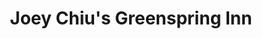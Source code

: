 ---
layout: place
title: "Joey Chiu's Greenspring Inn"
permalink: /maryland/timonium/joey-chiu-s-greenspring-inn.html
stateAbbr: MD
stateName: Maryland
cityName: Timonium
seo:
  name: "Joey Chiu's Greenspring Inn"
  type: Restaurant
  links: https://www.joeychiurestaurant.com/
description: "Old-fashioned setting for familiar Chinese dishes, sushi & a renowned Sunday brunch buffet. Joey Chiu's Greenspring Inn serves delicious sushi in Timonium, Maryland. Try fresh Japanese dishes for a great dining experience. Available for takeout, lunch, and dinner."
place_id: ChIJWUDNdbQRyIkR-8ulMk9zZw4
photos:
  - name: >-
      places/ChIJWUDNdbQRyIkR-8ulMk9zZw4/photos/AeeoHcKm7jV95DCJqqWfQNaPBZV9xgqUGlGF-1aPIGew96EHIj3lJlW8vNGc3YycK2okuTDiPB83tkC9QH6sPdNMb8c4_16V5iYzYPNDbQNdVSNq7s8oNL0Ifi7_fV25GdkXIxgKfYwGbCLG6syNgi1vjLK4Z7XUz0Dg02NYHR942KSIVTtvbx3Gy_vljZR3UAXYxtIlZ-eREvpfqDceEf5uF-ghL1AbGpDFJ38R8LegMxhkDKEAEQcnDLoT1EJaNefqrYtw35kgUSpaA-6Fu3ca2yxWxTOnzN3pwc1jQKizIvmh3Q
    widthPx: 2048
    heightPx: 1536
    authorAttributions:
      - displayName: Joey Chiu's Greenspring Inn
        uri: https://maps.google.com/maps/contrib/110066036677653921743
        photoUri: >-
          https://lh3.googleusercontent.com/a-/ALV-UjVpreMmiYjmryzvSTUiC6U-DYePy92up0vGCa80g82yw7BCQYf7=s100-p-k-no-mo
    flagContentUri: >-
      https://www.google.com/local/imagery/report/?cb_client=maps_api_places.places_api&image_key=!1e10!2sAF1QipM2ZrVOIGRR4T6iblNXsskq3kmUUJfu7uxfzQu-&hl=en-US
    googleMapsUri: >-
      https://www.google.com/maps/place//data=!3m4!1e2!3m2!1sAF1QipM2ZrVOIGRR4T6iblNXsskq3kmUUJfu7uxfzQu-!2e10!4m2!3m1!1s0x89c811b475cd4059:0xe67734f32a5cbfb
  - name: >-
      places/ChIJWUDNdbQRyIkR-8ulMk9zZw4/photos/AeeoHcIs4OqwBLdubH-7rBwZgGhhwmeBqcZ78DxfyV_S-ar1rX8mDoMgaDbZg2FtMVjXJK4K4AV-v-_MWAWJpClrZuWKfu4lrSM-808MtuYL9jdFk6cDjKvFvqD22INVdJO4xKnP0_M2gWHs_eweLU1SxoogHY0CqkZY9IsDsv2Yvqq4olDZWG4lE2NLZpmAawxI6lPDl0083hQ7kiWImImClOJEEQRPs3oPI7QuvOE8lulUUwvMbSte8F4P1hVPWAaaBm3FrUWD0W-qpAOaVU24tzGE2nzJDid6gK6MYpSOoZyt4Q
    widthPx: 1024
    heightPx: 672
    authorAttributions:
      - displayName: Joey Chiu's Greenspring Inn
        uri: https://maps.google.com/maps/contrib/110066036677653921743
        photoUri: >-
          https://lh3.googleusercontent.com/a-/ALV-UjVpreMmiYjmryzvSTUiC6U-DYePy92up0vGCa80g82yw7BCQYf7=s100-p-k-no-mo
    flagContentUri: >-
      https://www.google.com/local/imagery/report/?cb_client=maps_api_places.places_api&image_key=!1e10!2sAF1QipM-8GT4egAdyl0Pf7KpYnm2RpTDVxt82KeY7udL&hl=en-US
    googleMapsUri: >-
      https://www.google.com/maps/place//data=!3m4!1e2!3m2!1sAF1QipM-8GT4egAdyl0Pf7KpYnm2RpTDVxt82KeY7udL!2e10!4m2!3m1!1s0x89c811b475cd4059:0xe67734f32a5cbfb
  - name: >-
      places/ChIJWUDNdbQRyIkR-8ulMk9zZw4/photos/AeeoHcIFtOis7r7dKIQhRYyOEFbATYcY7yWGr9enndVyNKQgW4fBDyXjIHaT2tw2I_eVxt7SrhbIHsJAkd1P8rTh_YTLhnVtaX9asj6CFjDG1WvCFjGOgJhjCQX08_LgrVVZmws0u7uJwToVbwfWUBmMQeiWmadT-S1uUboLDwgr9Drurt4f3I9r5BpWpBsrgU2kgiREsBvoFQPyPIUylHBbvtNu1D3qjM51SSJN8LIiMgO4Lkadrehy5lUi0ilrNl83s5ABpxVesIpznI45hRhLmWBuPtLWnfS6zPGK8jOn73ugVYcZWTOcaSbK_F_da9SU2XbdVd_RUECl1rRv0r8s6i1qgWaZXCC6Rx9Dde6qtUOb5IbQD5znuVITr74evd_G1xpxIfHId5myU0bQYvXg9zBq1FVJhQs9OlPfECSK0gYgwA
    widthPx: 4080
    heightPx: 3072
    authorAttributions:
      - displayName: bruce cavanaugh
        uri: https://maps.google.com/maps/contrib/103875396374606865824
        photoUri: >-
          https://lh3.googleusercontent.com/a/ACg8ocKPRQ8qr_ov_Z9ZPwhl1BhchmLhnU2ha3WaqxVcSUKIV5_scw=s100-p-k-no-mo
    flagContentUri: >-
      https://www.google.com/local/imagery/report/?cb_client=maps_api_places.places_api&image_key=!1e10!2sCIHM0ogKEICAgICm_ZC0GA&hl=en-US
    googleMapsUri: >-
      https://www.google.com/maps/place//data=!3m4!1e2!3m2!1sCIHM0ogKEICAgICm_ZC0GA!2e10!4m2!3m1!1s0x89c811b475cd4059:0xe67734f32a5cbfb
  - name: >-
      places/ChIJWUDNdbQRyIkR-8ulMk9zZw4/photos/AeeoHcJewvu6b1egeDa6dZK5F1CGC6Q7CikU2_6tVoXWkGqJuz2eDAsbZyZM-a_tZPp-TydOzewqoVaumCjC5CQymGet_3dGx8OTQJtTpczVK-hByxbFDeC4sPTFva5_bDxLtH4dNVPSnxmDIQnKFttiE1Y0DqD4C_mHNKUKAyk082XksC8LAOaUaDSYCyMY36oNdz_J6KJO5eDX7vQiyQtbF7XonM9gD9912TxBxdK4KncDGXKTX_VWQw35D7LlRf4ZrfZFfgDbcRuUqN9O4FOWXmnmpr0QGCuCfuhIirsF6Ngz70cXnNKpY8gE0uYFqbxHsWqFDwyE9qZfDD1cl-YvNBHXTK1YFb9CS6D6hAnW7cUTryLdFxN6nrehZfNcGB9pZ3Z97hdFlRxqgG2Xhe1ozDlyPRP58HzICYS9BuZ7L7fbX5XR
    widthPx: 3000
    heightPx: 3042
    authorAttributions:
      - displayName: Bryn Phillips
        uri: https://maps.google.com/maps/contrib/110262583098351388607
        photoUri: >-
          https://lh3.googleusercontent.com/a-/ALV-UjXaCpZ1WOwg9nN36CLrTg0kF_c_8orKz_P0c-JNtXd-JAMFglz5=s100-p-k-no-mo
    flagContentUri: >-
      https://www.google.com/local/imagery/report/?cb_client=maps_api_places.places_api&image_key=!1e10!2sCIHM0ogKEICAgMCQh5fU0wE&hl=en-US
    googleMapsUri: >-
      https://www.google.com/maps/place//data=!3m4!1e2!3m2!1sCIHM0ogKEICAgMCQh5fU0wE!2e10!4m2!3m1!1s0x89c811b475cd4059:0xe67734f32a5cbfb
  - name: >-
      places/ChIJWUDNdbQRyIkR-8ulMk9zZw4/photos/AeeoHcKmbHXCLuOwtZVsSCLJXSgLSkohx3NfbZ2-pBG3WPr9jxQ-NqxbqWeFYewIrW8HGcog45IiPyH2KmzwhL1WQb6donKuAnkcdaUiHYoCXVuny_gnrFD6iUi0T1dCVc0XcYh33bLHcG52nR0Bx6WXEwlLlgergiUso3EoF-nIXVKafX5D-jtD2aDDJ-HJGXeR9YRGtoaW3gLHKhKoydnthsVx585GQLbC4HqzLPo7EhoWrOzjylptP9ujA6Lp3lEAm2tzhmxn8JPaGd0A1t8ckrCpQQrKAUG1WlZGKQ-7nWUfPlSrU7SY7qI3xNQFNt2qP8hTvLH5hp36bbeuZgRWCRhK_9MIFn_iFBJ2PCrrE7R6lBrBeGrUfDH2fjSNNledFnVxPULNP1RaA-8whwq1Pp4mZpE82xB4cfBsfbxr5yU
    widthPx: 4032
    heightPx: 3024
    authorAttributions:
      - displayName: Guosheng Wang
        uri: https://maps.google.com/maps/contrib/100106677341153691648
        photoUri: >-
          https://lh3.googleusercontent.com/a/ACg8ocLubYq3USHHREEm4VHazB655I7LoLyzWVgzGETeOJVY5Z4_iYT8=s100-p-k-no-mo
    flagContentUri: >-
      https://www.google.com/local/imagery/report/?cb_client=maps_api_places.places_api&image_key=!1e10!2sCIHM0ogKEICAgICp642lfQ&hl=en-US
    googleMapsUri: >-
      https://www.google.com/maps/place//data=!3m4!1e2!3m2!1sCIHM0ogKEICAgICp642lfQ!2e10!4m2!3m1!1s0x89c811b475cd4059:0xe67734f32a5cbfb
  - name: >-
      places/ChIJWUDNdbQRyIkR-8ulMk9zZw4/photos/AeeoHcJWoh2c0SmXi4vVFHoC_grJQrHoZef4_hIRFuJfYzBIyeZkPZOZTZYsRAwYzSTnsYS0cVP_fovEXyZ9OM_r_NpY3CsL-cu3cx5nA2trvDFVfGfkznsxL2aCmgu6CfbASGpxizBh4YR_WpPPCG8IH5qE9xExXGAm2f77i0juA15r5mPO_N65kXqzU_9nPUdgs40MLBO9qGuDDJQOEDP_f1YSFtnUhsVg6inxr3dbc6sAnQtTuoDV9q3h_dEctQVunHki_jDGcUopF3cH_EmbYZvjPK8BSz588fVJNP5vUp2htA
    widthPx: 4032
    heightPx: 3024
    authorAttributions:
      - displayName: Joey Chiu's Greenspring Inn
        uri: https://maps.google.com/maps/contrib/110066036677653921743
        photoUri: >-
          https://lh3.googleusercontent.com/a-/ALV-UjVpreMmiYjmryzvSTUiC6U-DYePy92up0vGCa80g82yw7BCQYf7=s100-p-k-no-mo
    flagContentUri: >-
      https://www.google.com/local/imagery/report/?cb_client=maps_api_places.places_api&image_key=!1e10!2sAF1QipMgg8-KKuDHq7Xu4XgWpzRuH1T7afLzgBTRIAKR&hl=en-US
    googleMapsUri: >-
      https://www.google.com/maps/place//data=!3m4!1e2!3m2!1sAF1QipMgg8-KKuDHq7Xu4XgWpzRuH1T7afLzgBTRIAKR!2e10!4m2!3m1!1s0x89c811b475cd4059:0xe67734f32a5cbfb
  - name: >-
      places/ChIJWUDNdbQRyIkR-8ulMk9zZw4/photos/AeeoHcJpDHVlRck14zj9mIH-ov0MJLILdlr_hxH58Zj3m2cwrbafQ94wHXDwi8kECKcqHr2RPK54ssHwwYriQaatDF6a-3kGJlWXl9X5eST8VLiR-OB8jOOTZuDVsXPiyQcG1hoIjo4C6mEZb8NuayC0xbh8iKNRVeeJgeH0CzhCpfzqKfpTwHqqX3Prv4-0XYmsqsKU3eQlu2qsVs-R-lhD9rQa5AYnZR6PRi8c1rBFPHp1W4U0_zKhsqP2vr5PTj9tIKU3rqO45dkhodm8WrBm382GBKMHnk7QY_6VOA0doqyxmw
    widthPx: 3264
    heightPx: 2448
    authorAttributions:
      - displayName: Joey Chiu's Greenspring Inn
        uri: https://maps.google.com/maps/contrib/110066036677653921743
        photoUri: >-
          https://lh3.googleusercontent.com/a-/ALV-UjVpreMmiYjmryzvSTUiC6U-DYePy92up0vGCa80g82yw7BCQYf7=s100-p-k-no-mo
    flagContentUri: >-
      https://www.google.com/local/imagery/report/?cb_client=maps_api_places.places_api&image_key=!1e10!2sAF1QipPqJ-YY4lfzEvzwpx6Bb6q9M0k6gxLTbqx2M_k5&hl=en-US
    googleMapsUri: >-
      https://www.google.com/maps/place//data=!3m4!1e2!3m2!1sAF1QipPqJ-YY4lfzEvzwpx6Bb6q9M0k6gxLTbqx2M_k5!2e10!4m2!3m1!1s0x89c811b475cd4059:0xe67734f32a5cbfb
  - name: >-
      places/ChIJWUDNdbQRyIkR-8ulMk9zZw4/photos/AeeoHcLzIuezPWfqasRi7SpbYtA85bd6aBI7H2N7pAE2Q_G2BW-sWd05u50DlNG4ICkraPQj0r2i5hdF2uSKwW-H7S0pYOlFF23fWhvpCDvieacH-NqFWbKTCkBcasTN7XiPelJQK6CsayyL2vGjWDw4CZ9JiRkG1ezgKO11VsxVEL_vaMeH-XFTmMYbWaYS_DIUPd3FuBwxUvz5XbBHq4avlwfhNoz9zeGWLiKP5u0bIye7jhn0qo-NwscyE1v9nPF86jzOh0VJkQQP1SV_x4Ao_8Y3fgPSj0Pmooa3U1j40vNvOA
    widthPx: 3264
    heightPx: 2448
    authorAttributions:
      - displayName: Joey Chiu's Greenspring Inn
        uri: https://maps.google.com/maps/contrib/110066036677653921743
        photoUri: >-
          https://lh3.googleusercontent.com/a-/ALV-UjVpreMmiYjmryzvSTUiC6U-DYePy92up0vGCa80g82yw7BCQYf7=s100-p-k-no-mo
    flagContentUri: >-
      https://www.google.com/local/imagery/report/?cb_client=maps_api_places.places_api&image_key=!1e10!2sAF1QipPQ5jvU8MkVnB6o4WwCGSgnite9JGaillaTBzi-&hl=en-US
    googleMapsUri: >-
      https://www.google.com/maps/place//data=!3m4!1e2!3m2!1sAF1QipPQ5jvU8MkVnB6o4WwCGSgnite9JGaillaTBzi-!2e10!4m2!3m1!1s0x89c811b475cd4059:0xe67734f32a5cbfb
  - name: >-
      places/ChIJWUDNdbQRyIkR-8ulMk9zZw4/photos/AeeoHcLIpLLTjwlpsFBf6rTrEYFEDjCHO9Bdekfmcy-MVb53fFJjuTa7nDEVN8ae_cLMvMnrwZMxCOAn0iuRqnIMQ3WLXEczJvZh0c9Kr1MIn8gSQM-vJ3QxKuAPpTugoNYi2KiTBE2sFRCIP4y0xrTF0Ws45897CXf8c9jxDp1xfzyDc4IO6bEPKLAg6KL_1R_grksXm8lO-FJYfjA0hntvdZEr_nR3gG8sgJ7yQUjqEQMOAn83wKR2lNbg5B8nbLfGUIxIW6Vb-mW4BtoahKCckFPr_XOIgdC3Yy86fHM1kv6WoyiaNcFDZLZUNBTxEWYa41dEotgpHv4TWQ0Qm_bBlmIF5GxC6dYBaA1Fzn3XhXQBGAehys7nM6aq-Y4IPYlkdXKBS2-ED5iLEkfTkb52eadm_uvBgSyWtiQ6nKNeTAXYQq0B
    widthPx: 4032
    heightPx: 3024
    authorAttributions:
      - displayName: Sean Morrison
        uri: https://maps.google.com/maps/contrib/112380121964025205522
        photoUri: >-
          https://lh3.googleusercontent.com/a-/ALV-UjWlAJriFgkTrIRb7vu56wqvNzc7hhH9MKRf8Qe5sjmCqkED2_DS=s100-p-k-no-mo
    flagContentUri: >-
      https://www.google.com/local/imagery/report/?cb_client=maps_api_places.places_api&image_key=!1e10!2sCIHM0ogKEICAgICnxbejtgE&hl=en-US
    googleMapsUri: >-
      https://www.google.com/maps/place//data=!3m4!1e2!3m2!1sCIHM0ogKEICAgICnxbejtgE!2e10!4m2!3m1!1s0x89c811b475cd4059:0xe67734f32a5cbfb
  - name: >-
      places/ChIJWUDNdbQRyIkR-8ulMk9zZw4/photos/AeeoHcJFfxzg-pLMSUgUukIFrv9D5vuE8ym2_F71FdgBctyaQ7ty3QlDXeRnjuUrjdpB6Ze7bio8pTZaNEkZ2F4uilIO5uMOv1Ipc2d3xmS9Y2Phf0LqcgLWIron2DcHO-1ddAzKH3lasC2gqNinZ2VEgRoS4JM80xwpWlnSbg6ZMAcyTwAP2XWyzAM3wEtVn18c4T15pnYd_VaTcVIgDwOudg6sBMvWgzk1fipAFsEymxiPLK5XQspDD4UAXyg1vWPHKfkO9_oAgOpiyu6xocIzk5IjauGHw4p0EvokL24I_AUncQ
    widthPx: 448
    heightPx: 336
    authorAttributions:
      - displayName: Joey Chiu's Greenspring Inn
        uri: https://maps.google.com/maps/contrib/110066036677653921743
        photoUri: >-
          https://lh3.googleusercontent.com/a-/ALV-UjVpreMmiYjmryzvSTUiC6U-DYePy92up0vGCa80g82yw7BCQYf7=s100-p-k-no-mo
    flagContentUri: >-
      https://www.google.com/local/imagery/report/?cb_client=maps_api_places.places_api&image_key=!1e10!2sAF1QipPeFIF9AoMNaJ-qsqtKM9L-te0xMwKOaoqGssbm&hl=en-US
    googleMapsUri: >-
      https://www.google.com/maps/place//data=!3m4!1e2!3m2!1sAF1QipPeFIF9AoMNaJ-qsqtKM9L-te0xMwKOaoqGssbm!2e10!4m2!3m1!1s0x89c811b475cd4059:0xe67734f32a5cbfb
address: 10801 Falls Rd, Timonium, MD 21093, USA
street: 10801 Falls Rd
city: Timonium
state: MD
zip: '21093'
country: USA
neighborhood: Brooklandville
latitude: '39.421088'
longitude: '-76.669552'
accessibility_options:
  wheelchairAccessibleParking: true
  wheelchairAccessibleEntrance: true
  wheelchairAccessibleRestroom: true
  wheelchairAccessibleSeating: true
business_status: OPERATIONAL
name: Joey Chiu's Greenspring Inn
google_maps_links:
  directionsUri: >-
    https://www.google.com/maps/dir//''/data=!4m7!4m6!1m1!4e2!1m2!1m1!1s0x89c811b475cd4059:0xe67734f32a5cbfb!3e0
  placeUri: https://maps.google.com/?cid=1037925023121525755
  writeAReviewUri: >-
    https://www.google.com/maps/place//data=!4m3!3m2!1s0x89c811b475cd4059:0xe67734f32a5cbfb!12e1
  reviewsUri: >-
    https://www.google.com/maps/place//data=!4m4!3m3!1s0x89c811b475cd4059:0xe67734f32a5cbfb!9m1!1b1
  photosUri: >-
    https://www.google.com/maps/place//data=!4m3!3m2!1s0x89c811b475cd4059:0xe67734f32a5cbfb!10e5
primary_type: Chinese Restaurant
opening_hours:
  regular: null
  current: null
secondary_opening_hours:
  regular:
    weekdayDescriptions: null
    type: null
  current:
    weekdayDescriptions: null
    type: null
phone: (410) 823-1125
price_level: PRICE_LEVEL_MODERATE
price_range: null
rating: '4.3'
rating_count: 820
website: https://www.joeychiurestaurant.com/
reviews:
  - name: >-
      places/ChIJWUDNdbQRyIkR-8ulMk9zZw4/reviews/ChZDSUhNMG9nS0VJQ0FnSUNueGJlalZnEAE
    relativePublishTimeDescription: 6 months ago
    rating: 5
    text:
      text: >-
        Nice Americanized Chinese cuisine in a very accessible location. 
        Service was abundant and attentive deposits also catering to a birthday
        party, a Ravens game crowd, and indoor+outdoor patrons.  Water glass was
        topped off every time someone passed by.  Food options were excellent
        and varied including lots for veggie and meat lover alike.  Consistently
        good dishes.  Oddly also served  sushi, but we didn’t try any as that
        seemed like pandering to the ignorant.
      languageCode: en
    originalText:
      text: >-
        Nice Americanized Chinese cuisine in a very accessible location. 
        Service was abundant and attentive deposits also catering to a birthday
        party, a Ravens game crowd, and indoor+outdoor patrons.  Water glass was
        topped off every time someone passed by.  Food options were excellent
        and varied including lots for veggie and meat lover alike.  Consistently
        good dishes.  Oddly also served  sushi, but we didn’t try any as that
        seemed like pandering to the ignorant.
      languageCode: en
    authorAttribution:
      displayName: Sean Morrison
      uri: https://www.google.com/maps/contrib/112380121964025205522/reviews
      photoUri: >-
        https://lh3.googleusercontent.com/a-/ALV-UjWlAJriFgkTrIRb7vu56wqvNzc7hhH9MKRf8Qe5sjmCqkED2_DS=s128-c0x00000000-cc-rp-mo-ba4
    publishTime: '2024-09-27T23:08:58.248454Z'
    flagContentUri: >-
      https://www.google.com/local/review/rap/report?postId=ChZDSUhNMG9nS0VJQ0FnSUNueGJlalZnEAE&d=17924085&t=1
    googleMapsUri: >-
      https://www.google.com/maps/reviews/data=!4m6!14m5!1m4!2m3!1sChZDSUhNMG9nS0VJQ0FnSUNueGJlalZnEAE!2m1!1s0x89c811b475cd4059:0xe67734f32a5cbfb
  - name: >-
      places/ChIJWUDNdbQRyIkR-8ulMk9zZw4/reviews/ChZDSUhNMG9nS0VJQ0FnTUNRaDVmVUV3EAE
    relativePublishTimeDescription: a month ago
    rating: 4
    text:
      text: >-
        Stopped by for a late lunch and had Wonton Soup, plum wine and the
        Triple Delight. This place is a regular go to restaurant. Most people
        who eat here have been for over a decade. Joey Chiu's is consistently
        good.
      languageCode: en
    originalText:
      text: >-
        Stopped by for a late lunch and had Wonton Soup, plum wine and the
        Triple Delight. This place is a regular go to restaurant. Most people
        who eat here have been for over a decade. Joey Chiu's is consistently
        good.
      languageCode: en
    authorAttribution:
      displayName: Bryn Phillips
      uri: https://www.google.com/maps/contrib/110262583098351388607/reviews
      photoUri: >-
        https://lh3.googleusercontent.com/a-/ALV-UjXaCpZ1WOwg9nN36CLrTg0kF_c_8orKz_P0c-JNtXd-JAMFglz5=s128-c0x00000000-cc-rp-mo-ba4
    publishTime: '2025-03-07T13:48:01.513122Z'
    flagContentUri: >-
      https://www.google.com/local/review/rap/report?postId=ChZDSUhNMG9nS0VJQ0FnTUNRaDVmVUV3EAE&d=17924085&t=1
    googleMapsUri: >-
      https://www.google.com/maps/reviews/data=!4m6!14m5!1m4!2m3!1sChZDSUhNMG9nS0VJQ0FnTUNRaDVmVUV3EAE!2m1!1s0x89c811b475cd4059:0xe67734f32a5cbfb
  - name: >-
      places/ChIJWUDNdbQRyIkR-8ulMk9zZw4/reviews/ChZDSUhNMG9nS0VJQ0FnTURRd0lldlV3EAE
    relativePublishTimeDescription: a month ago
    rating: 3
    text:
      text: >-
        March 2025, after dining at a Baltimore Seafood restaurant (True
        Cheasapeake), we were still hungry. So we tried Joey Chiu's, a chinese
        restaurant that was on our list for a quick takeout. It's located at the
        end of Jones Falls Expressway (I-83) right past 695 in a very quaint
        area where a creek runs parallel to the restaurant. We wanted a drink
        while waiting for our carryout, but the bar area was packed with an
        older local crowd. So, after ordering, we sat in the 🚗 for 15 minutes
        for the two dishes that came to $37, which I believe is a little above
        the average price. Our normal carryout Chinese restaurant is in Ellicott
        City, so this was probably a one and done for us. Good service, polite
        crowd, plenty of free parking but the restaurant interior seemed dated
        and the food was bland. 3 star rating.
      languageCode: en
    originalText:
      text: >-
        March 2025, after dining at a Baltimore Seafood restaurant (True
        Cheasapeake), we were still hungry. So we tried Joey Chiu's, a chinese
        restaurant that was on our list for a quick takeout. It's located at the
        end of Jones Falls Expressway (I-83) right past 695 in a very quaint
        area where a creek runs parallel to the restaurant. We wanted a drink
        while waiting for our carryout, but the bar area was packed with an
        older local crowd. So, after ordering, we sat in the 🚗 for 15 minutes
        for the two dishes that came to $37, which I believe is a little above
        the average price. Our normal carryout Chinese restaurant is in Ellicott
        City, so this was probably a one and done for us. Good service, polite
        crowd, plenty of free parking but the restaurant interior seemed dated
        and the food was bland. 3 star rating.
      languageCode: en
    authorAttribution:
      displayName: HB 346
      uri: https://www.google.com/maps/contrib/107246866099593721714/reviews
      photoUri: >-
        https://lh3.googleusercontent.com/a-/ALV-UjXGwGjz3KvWW3YnaxJj6W5ht6-Xwu0UHw56UPXc68kp2kMn58p6=s128-c0x00000000-cc-rp-mo-ba4
    publishTime: '2025-03-11T21:00:25.954132Z'
    flagContentUri: >-
      https://www.google.com/local/review/rap/report?postId=ChZDSUhNMG9nS0VJQ0FnTURRd0lldlV3EAE&d=17924085&t=1
    googleMapsUri: >-
      https://www.google.com/maps/reviews/data=!4m6!14m5!1m4!2m3!1sChZDSUhNMG9nS0VJQ0FnTURRd0lldlV3EAE!2m1!1s0x89c811b475cd4059:0xe67734f32a5cbfb
  - name: >-
      places/ChIJWUDNdbQRyIkR-8ulMk9zZw4/reviews/ChZDSUhNMG9nS0VJQ0FnTURnanJmTUxBEAE
    relativePublishTimeDescription: a month ago
    rating: 5
    text:
      text: >-
        So excited to find Gluten Free Chinese food!

        I loved the Hunan Bird's Nest... Excellent! I also had Hunan Beef on
        another visit. Great low carb option with out the rice. (I also eat
        Keto.)
      languageCode: en
    originalText:
      text: >-
        So excited to find Gluten Free Chinese food!

        I loved the Hunan Bird's Nest... Excellent! I also had Hunan Beef on
        another visit. Great low carb option with out the rice. (I also eat
        Keto.)
      languageCode: en
    authorAttribution:
      displayName: Dorian Heather Brown
      uri: https://www.google.com/maps/contrib/109231489628081199813/reviews
      photoUri: >-
        https://lh3.googleusercontent.com/a-/ALV-UjU9O4BuqOsU3MLbUYmEBjk7oYTTPP42ggMEQ3i3ASp3Q2b2xoqG=s128-c0x00000000-cc-rp-mo-ba2
    publishTime: '2025-02-24T18:37:11.322408Z'
    flagContentUri: >-
      https://www.google.com/local/review/rap/report?postId=ChZDSUhNMG9nS0VJQ0FnTURnanJmTUxBEAE&d=17924085&t=1
    googleMapsUri: >-
      https://www.google.com/maps/reviews/data=!4m6!14m5!1m4!2m3!1sChZDSUhNMG9nS0VJQ0FnTURnanJmTUxBEAE!2m1!1s0x89c811b475cd4059:0xe67734f32a5cbfb
  - name: >-
      places/ChIJWUDNdbQRyIkR-8ulMk9zZw4/reviews/ChdDSUhNMG9nS0VJQ0FnTUR3MVBqVm1BRRAB
    relativePublishTimeDescription: 3 weeks ago
    rating: 5
    text:
      text: >-
        Excellent restaurant for having a party. We had my mother’s 80th
        birthday party here and the experience was fabulous.  The staff were
        beyond accommodating! Our waiter, Jorge, gave top notch service. He took
        care of everything and we did not have to ask for anything or wait for
        anything as well.  Their coordinator, Mae, was so very kind and helpful
        while planning the party. Looking forward to coming back here for dinner
        soon as their food is so delicious. Highly, highly recommend Joey Chiu’s
        for dinner and/or planning an event!!
      languageCode: en
    originalText:
      text: >-
        Excellent restaurant for having a party. We had my mother’s 80th
        birthday party here and the experience was fabulous.  The staff were
        beyond accommodating! Our waiter, Jorge, gave top notch service. He took
        care of everything and we did not have to ask for anything or wait for
        anything as well.  Their coordinator, Mae, was so very kind and helpful
        while planning the party. Looking forward to coming back here for dinner
        soon as their food is so delicious. Highly, highly recommend Joey Chiu’s
        for dinner and/or planning an event!!
      languageCode: en
    authorAttribution:
      displayName: Jen Lippens
      uri: https://www.google.com/maps/contrib/109612504345065293221/reviews
      photoUri: >-
        https://lh3.googleusercontent.com/a-/ALV-UjUtfkH4J-Sh59EluDLJ3ZrNTfSFx5dy4MYKSlp9jn9_pgv_gVk=s128-c0x00000000-cc-rp-mo-ba2
    publishTime: '2025-03-23T21:00:35.637994Z'
    flagContentUri: >-
      https://www.google.com/local/review/rap/report?postId=ChdDSUhNMG9nS0VJQ0FnTUR3MVBqVm1BRRAB&d=17924085&t=1
    googleMapsUri: >-
      https://www.google.com/maps/reviews/data=!4m6!14m5!1m4!2m3!1sChdDSUhNMG9nS0VJQ0FnTUR3MVBqVm1BRRAB!2m1!1s0x89c811b475cd4059:0xe67734f32a5cbfb
parking_options:
  freeParkingLot: true
  freeStreetParking: true
payment_options:
  acceptsCreditCards: true
  acceptsDebitCards: true
  acceptsCashOnly: false
  acceptsNfc: true
allow_dogs: null
curbside_pickup: null
delivery: null
dine_in: true
good_for_children: true
good_for_groups: true
good_for_sports: null
live_music: false
menu_for_children: false
outdoor_seating: false
reservable: true
restroom: true
serves_beer: true
serves_breakfast: false
serves_brunch: true
serves_cocktails: true
serves_coffee: true
serves_dinner: true
serves_dessert: true
serves_lunch: true
serves_vegetarian_food: true
serves_wine: true
takeout: true
summary: >-
  Old-fashioned setting for familiar Chinese dishes, sushi & a renowned Sunday
  brunch buffet.

---